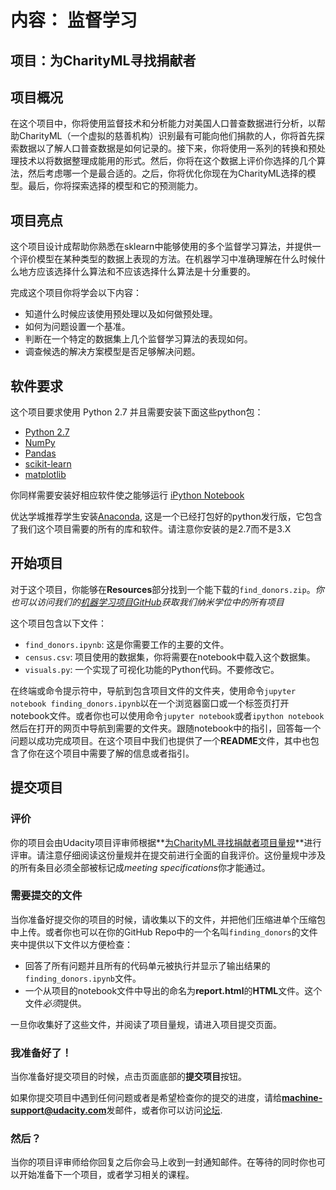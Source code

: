 # 内容： 监督学习
## 项目：为CharityML寻找捐献者

## 项目概况
在这个项目中，你将使用监督技术和分析能力对美国人口普查数据进行分析，以帮助CharityML（一个虚拟的慈善机构）识别最有可能向他们捐款的人，你将首先探索数据以了解人口普查数据是如何记录的。接下来，你将使用一系列的转换和预处理技术以将数据整理成能用的形式。然后，你将在这个数据上评价你选择的几个算法，然后考虑哪一个是最合适的。之后，你将优化你现在为CharityML选择的模型。最后，你将探索选择的模型和它的预测能力。

## 项目亮点
这个项目设计成帮助你熟悉在sklearn中能够使用的多个监督学习算法，并提供一个评价模型在某种类型的数据上表现的方法。在机器学习中准确理解在什么时候什么地方应该选择什么算法和不应该选择什么算法是十分重要的。

完成这个项目你将学会以下内容：
- 知道什么时候应该使用预处理以及如何做预处理。
- 如何为问题设置一个基准。
- 判断在一个特定的数据集上几个监督学习算法的表现如何。
- 调查候选的解决方案模型是否足够解决问题。

## 软件要求

这个项目要求使用 Python 2.7 并且需要安装下面这些python包：

- [Python 2.7](https://www.python.org/download/releases/2.7/)
- [NumPy](http://www.numpy.org/)
- [Pandas](http://pandas.pydata.org/)
- [scikit-learn](http://scikit-learn.org/stable/)
- [matplotlib](http://matplotlib.org/)

你同样需要安装好相应软件使之能够运行 [iPython Notebook](http://ipython.org/notebook.html)

优达学城推荐学生安装[Anaconda](https://www.continuum.io/downloads), 这是一个已经打包好的python发行版，它包含了我们这个项目需要的所有的库和软件。请注意你安装的是2.7而不是3.X

## 开始项目

对于这个项目，你能够在**Resources**部分找到一个能下载的`find_donors.zip`。*你也可以访问我们的[机器学习项目GitHub](https://github.com/udacity/machine-learning)获取我们纳米学位中的所有项目*

这个项目包含以下文件：

- `find_donors.ipynb`: 这是你需要工作的主要的文件。
- `census.csv`: 项目使用的数据集，你将需要在notebook中载入这个数据集。
- `visuals.py`: 一个实现了可视化功能的Python代码。不要修改它。

在终端或命令提示符中，导航到包含项目文件的文件夹，使用命令`jupyter notebook finding_donors.ipynb`以在一个浏览器窗口或一个标签页打开notebook文件。或者你也可以使用命令`jupyter notebook`或者`ipython notebook`然后在打开的网页中导航到需要的文件夹。跟随notebook中的指引，回答每一个问题以成功完成项目。在这个项目中我们也提供了一个**README**文件，其中也包含了你在这个项目中需要了解的信息或者指引。

## 提交项目

### 评价
你的项目会由Udacity项目评审师根据**<a href="#" target="_blank">为CharityML寻找捐献者项目量规</a>**进行评审。请注意仔细阅读这份量规并在提交前进行全面的自我评价。这份量规中涉及的所有条目必须全部被标记成*meeting specifications*你才能通过。

### 需要提交的文件
当你准备好提交你的项目的时候，请收集以下的文件，并把他们压缩进单个压缩包中上传。或者你也可以在你的GitHub Repo中的一个名叫`finding_donors`的文件夹中提供以下文件以方便检查：
 - 回答了所有问题并且所有的代码单元被执行并显示了输出结果的`finding_donors.ipynb`文件。
 - 一个从项目的notebook文件中导出的命名为**report.html**的**HTML**文件。这个文件*必须*提供。

一旦你收集好了这些文件，并阅读了项目量规，请进入项目提交页面。

### 我准备好了！
当你准备好提交项目的时候，点击页面底部的**提交项目**按钮。

如果你提交项目中遇到任何问题或者是希望检查你的提交的进度，请给**machine-support@udacity.com**发邮件，或者你可以访问<a href="http://discussions.youdaxue.com/" target="_blank">论坛</a>.

### 然后？
当你的项目评审师给你回复之后你会马上收到一封通知邮件。在等待的同时你也可以开始准备下一个项目，或者学习相关的课程。